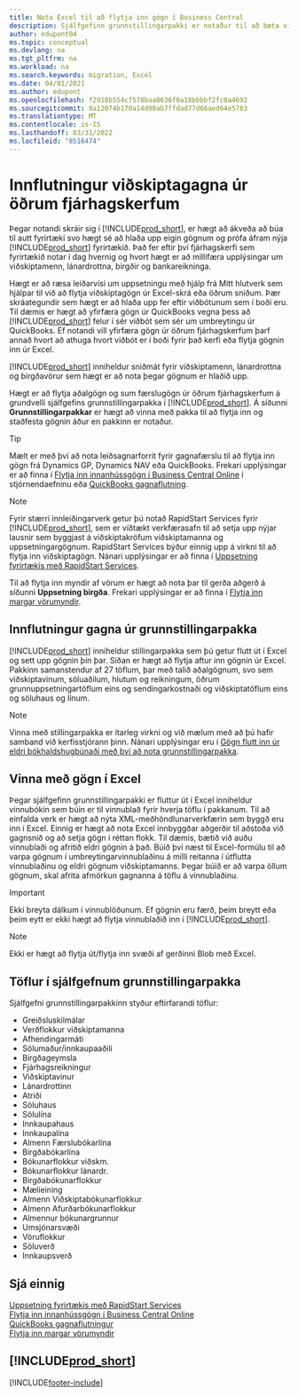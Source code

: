 ```yaml
---
title: Nota Excel til að flytja inn gögn í Business Central
description: Sjálfgefinn grunnstillingarpakki er notaður til að bæta við viðskiptamenn í Excel og flytja inn gögnin aftur í Business Central.
author: edupont04
ms.topic: conceptual
ms.devlang: na
ms.tgt_pltfrm: na
ms.workload: na
ms.search.keywords: migration, Excel
ms.date: 04/01/2021
ms.author: edupont
ms.openlocfilehash: f2918b554cf578baa0636f0a18bbbbf2fc8a4692
ms.sourcegitcommit: 8a12074b170a14d98ab7ffdad77d66aed64e5783
ms.translationtype: MT
ms.contentlocale: is-IS
ms.lasthandoff: 03/31/2022
ms.locfileid: "8516474"
---
```

# <a name="importing-business-data-from-other-finance-systems"></a>Innflutningur viðskiptagagna úr öðrum fjárhagskerfum

Þegar notandi skráir sig í [!INCLUDE[prod_short](includes/prod_short.md)], er hægt að ákveða að búa til autt fyrirtæki svo hægt sé að hlaða upp eigin gögnum og prófa áfram nýja [!INCLUDE[prod_short](includes/prod_short.md)] fyrirtækið. Það fer eftir því fjárhagskerfi sem fyrirtækið notar í dag hvernig og hvort hægt er að millifæra upplýsingar um viðskiptamenn, lánardrottna, birgðir og bankareikninga.  

Hægt er að ræsa leiðarvísi um uppsetningu með hjálp frá Mitt hlutverk sem hjálpar til við að flytja viðskiptagögn úr Excel-skrá eða öðrum sniðum. Þær skráategundir sem hægt er að hlaða upp fer eftir viðbótunum sem í boði eru. Til dæmis er hægt að yfirfæra gögn úr QuickBooks vegna þess að [!INCLUDE[prod_short](includes/prod_short.md)] felur í sér viðbót sem sér um umbreytingu úr QuickBooks. Ef notandi vill yfirfæra gögn úr öðrum fjárhagskerfum þarf annað hvort að athuga hvort viðbót er í boði fyrir það kerfi eða flytja gögnin inn úr Excel.  

[!INCLUDE[prod_short](includes/prod_short.md)] inniheldur sniðmát fyrir viðskiptamenn, lánardrottna og birgðavörur sem hægt er að nota þegar gögnum er hlaðið upp.

Hægt er að flytja aðalgögn og sum færslugögn úr öðrum fjárhagskerfum á grundvelli sjálfgefins grunnstillingarpakka í [!INCLUDE[prod_short](includes/prod_short.md)]. Á síðunni **Grunnstillingarpakkar** er hægt að vinna með pakka til að flytja inn og staðfesta gögnin áður en pakkinn er notaður.  

> [!TIP]  
> Mælt er með því að nota leiðsagnarforrit fyrir gagnafærslu til að flytja inn gögn frá Dynamics GP, Dynamics NAV eða QuickBooks. Frekari upplýsingar er að finna í [Flytja inn innanhússgögn í Business Central Online](/dynamics365/business-central/dev-itpro/administration/migrate-data) í stjórnendaefninu eða [QuickBooks gagnaflutning](ui-extensions-quickbooks-data-migration.md).

> [!NOTE]  
> Fyrir stærri innleiðingarverk getur þú notað RapidStart Services fyrir [!INCLUDE[prod_short](includes/prod_short.md)], sem er víðtækt verkfærasafn til að setja upp nýjar lausnir sem byggjast á viðskiptakröfum viðskiptamanna og uppsetningargögnum. RapidStart Services býður einnig upp á virkni til að flytja inn viðskiptagögn. Nánari upplýsingar er að finna í [Uppsetning fyrirtækis með RapidStart Services](admin-set-up-a-company-with-rapidstart.md).

Til að flytja inn myndir af vörum er hægt að nota þar til gerða aðgerð á síðunni **Uppsetning birgða**. Frekari upplýsingar er að finna í [Flytja inn margar vörumyndir](inventory-how-import-item-pictures.md).

## <a name="importing-data-from-configuration-packages"></a>Innflutningur gagna úr grunnstillingarpakka
[!INCLUDE[prod_short](includes/prod_short.md)] inniheldur stillingarpakka sem þú getur flutt út í Excel og sett upp gögnin þín þar. Síðan er hægt að flytja aftur inn gögnin úr Excel. Pakkinn samanstendur af 27 töflum, þar með talið aðalgögnum, svo sem viðskiptavinum, söluaðilum, hlutum og reikningum, öðrum grunnuppsetningartöflum eins og sendingarkostnaði og viðskiptatöflum eins og söluhaus og línum.  

> [!NOTE]  
>   Vinna með stillingarpakka er ítarleg virkni og við mælum með að þú hafir samband við kerfisstjórann þinn. Nánari upplýsingar eru í [Gögn flutt inn úr eldri bókhaldshugbúnaði með því að nota grunnstillingarpakka](across-import-data-configuration-packages.md).

## <a name="work-with-data-in-excel"></a>Vinna með gögn í Excel
Þegar sjálfgefinn grunnstillingarpakki er fluttur út í Excel inniheldur vinnubókin sem búin er til vinnublað fyrir hverja töflu í pakkanum. Til að einfalda verk er hægt að nýta XML-meðhöndlunarverkfærin sem byggð eru inn í Excel. Einnig er hægt að nota Excel innbyggðar aðgerðir til aðstoða við gagnsnið og að setja gögn í réttan flokk. Til dæmis, bætið við auðu vinnublaði og afritið eldri gögnin á það. Búið því næst til Excel-formúlu til að varpa gögnum í umbreytingarvinnublaðinu á milli reitanna í útflutta vinnublaðinu og eldri gögnum viðskiptamanns. Þegar búið er að varpa öllum gögnum, skal afrita afmörkun gagnanna á töflu á vinnublaðinu.  

> [!IMPORTANT]  
>  Ekki breyta dálkum í vinnublöðunum. Ef gögnin eru færð, þeim breytt eða þeim eytt er ekki hægt að flytja vinnublaðið inn í [!INCLUDE[prod_short](includes/prod_short.md)].

> [!NOTE]
> Ekki er hægt að flytja út/flytja inn svæði af gerðinni Blob með Excel.

## <a name="tables-in-the-default-configuration-package"></a>Töflur í sjálfgefnum grunnstillingarpakka
Sjálfgefni grunnstillingarpakkinn styður eftirfarandi töflur:

-   Greiðsluskilmálar
-   Verðflokkur viðskiptamanna
-   Afhendingarmáti
-   Sölumaður/innkaupaaðili
-   Birgðageymsla
-   Fjárhagsreikningur
-   Viðskiptavinur
-   Lánardrottinn
-   Atriði
-   Söluhaus
-   Sölulína
-   Innkaupahaus
-   Innkaupalína
-   Almenn Færslubókarlína
-   Birgðabókarlína
-   Bókunarflokkur viðskm.
-   Bókunarflokkur lánardr.
-   Birgðabókunarflokkur
-   Mælieining
-   Almenn Viðskiptabókunarflokkur
-   Almenn Afurðarbókunarflokkur
-   Almennur bókunargrunnur
-   Umsjónarsvæði
-   Vöruflokkur
-   Söluverð
-   Innkaupsverð

## <a name="see-also"></a>Sjá einnig
[Uppsetning fyrirtækis með RapidStart Services](admin-set-up-a-company-with-rapidstart.md)  
[Flytja inn innanhússgögn í Business Central Online](/dynamics365/business-central/dev-itpro/administration/migrate-data)  
[QuickBooks gagnaflutningur](ui-extensions-quickbooks-data-migration.md)  
[Flytja inn margar vörumyndir](inventory-how-import-item-pictures.md)

## [!INCLUDE[prod_short](includes/free_trial_md.md)]  


[!INCLUDE[footer-include](includes/footer-banner.md)]